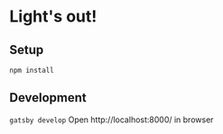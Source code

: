 # Light's out!

## Setup

`npm install`

## Development

`gatsby develop`
Open http://localhost:8000/ in browser
